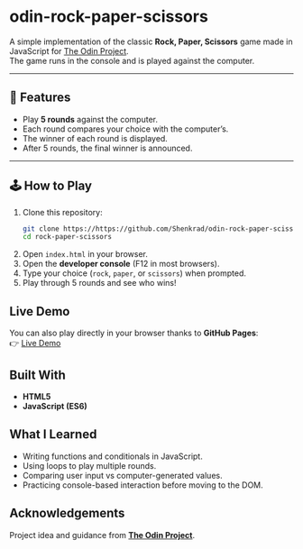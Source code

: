 # odin-rock-paper-scissors
A simple implementation of the classic **Rock, Paper, Scissors** game made in JavaScript for [The Odin Project](https://www.theodinproject.com/).  
The game runs in the console and is played against the computer.

---

## 🚀 Features
- Play **5 rounds** against the computer.
- Each round compares your choice with the computer’s.
- The winner of each round is displayed.
- After 5 rounds, the final winner is announced.

---

## 🕹️ How to Play
1. Clone this repository:
   ```bash
   git clone https://https://github.com/Shenkrad/odin-rock-paper-scissors
   cd rock-paper-scissors
2. Open `index.html` in your browser.
3. Open the **developer console** (F12 in most browsers).
4. Type your choice (`rock`, `paper`, or `scissors`) when prompted.
5. Play through 5 rounds and see who wins!

## Live Demo
You can also play directly in your browser thanks to **GitHub Pages**:  
👉 [Live Demo](https://Shenkrad.github.io/odin-rock-paper-scissors/)

## Built With
- **HTML5**
- **JavaScript (ES6)**

## What I Learned
- Writing functions and conditionals in JavaScript.
- Using loops to play multiple rounds.
- Comparing user input vs computer-generated values.
- Practicing console-based interaction before moving to the DOM.

## Acknowledgements
Project idea and guidance from **[The Odin Project](https://www.theodinproject.com/)**.

